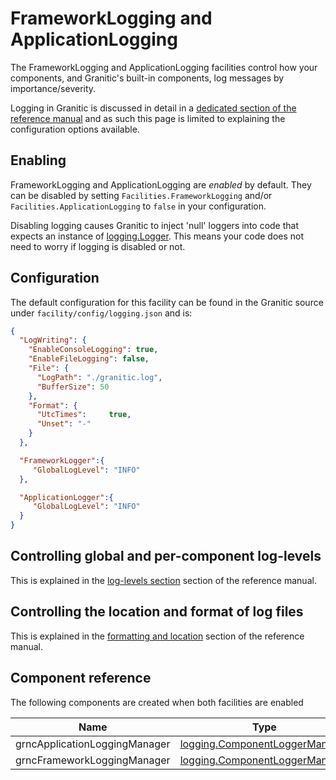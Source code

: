 # FrameworkLogging and ApplicationLogging

The FrameworkLogging and ApplicationLogging facilities control how your components, and Granitic's built-in 
components, log messages by importance/severity.

Logging in Granitic is discussed in detail in a [dedicated section of the reference manual](log-index.md) and as such 
this page is limited to explaining the configuration options available.

## Enabling

FrameworkLogging and ApplicationLogging are _enabled_ by default. They can be disabled by setting `Facilities.FrameworkLogging` 
and/or `Facilities.ApplicationLogging` to `false` in your configuration.

Disabling logging causes Granitic to inject 'null' loggers into code that expects an instance of 
[logging.Logger](https://godoc.org/github.com/graniticio/granitic/logging#Logger). This means your code does not need
to worry if logging is disabled or not.

## Configuration

The default configuration for this facility can be found in the Granitic source under `facility/config/logging.json`
and is: 

```json
{
  "LogWriting": {
    "EnableConsoleLogging": true,
    "EnableFileLogging": false,
    "File": {
      "LogPath": "./granitic.log",
      "BufferSize": 50
    },
    "Format": {
      "UtcTimes":     true,
      "Unset": "-"
    }
  },

  "FrameworkLogger":{
     "GlobalLogLevel": "INFO"
  },

  "ApplicationLogger":{
     "GlobalLogLevel": "INFO"
  }
}
```

## Controlling global and per-component log-levels

This is explained in the [log-levels section](log-levels.md) section of the reference manual.

## Controlling the location and format of log files

This is explained in the [formatting and location](log-format.md) section of the reference manual.

## Component reference

The following components are created when both facilities are enabled

| Name | Type |
| ---- | ---- |
| grncApplicationLoggingManager | [logging.ComponentLoggerManager](https://godoc.org/github.com/graniticio/granitic/logging#ComponentLoggerManager) |
| grncFrameworkLoggingManager | [logging.ComponentLoggerManager](https://godoc.org/github.com/graniticio/granitic/logging#ComponentLoggerManager) |
